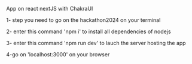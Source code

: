 App on react nextJS with ChakraUI


1- step you need to go on the hackathon2024 on your terminal

2- enter this command 'npm i' to install all dependencies of nodejs

3- enter this command 'npm run dev' to lauch the server hosting the app

4-go on 'localhost:3000' on your browser